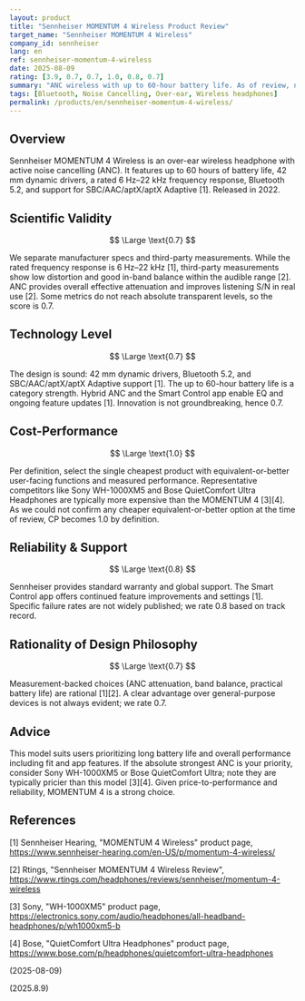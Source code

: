 ```yaml
---
layout: product
title: "Sennheiser MOMENTUM 4 Wireless Product Review"
target_name: "Sennheiser MOMENTUM 4 Wireless"
company_id: sennheiser
lang: en
ref: sennheiser-momentum-4-wireless
date: 2025-08-09
rating: [3.9, 0.7, 0.7, 1.0, 0.8, 0.7]
summary: "ANC wireless with up to 60-hour battery life. As of review, no cheaper equivalent-or-better competitor confirmed, so CP is high by definition"
tags: [Bluetooth, Noise Cancelling, Over-ear, Wireless headphones]
permalink: /products/en/sennheiser-momentum-4-wireless/
---
```

## Overview

Sennheiser MOMENTUM 4 Wireless is an over-ear wireless headphone with active noise cancelling (ANC). It features up to 60 hours of battery life, 42 mm dynamic drivers, a rated 6 Hz–22 kHz frequency response, Bluetooth 5.2, and support for SBC/AAC/aptX/aptX Adaptive [1]. Released in 2022.

## Scientific Validity

$$ \Large \text{0.7} $$

We separate manufacturer specs and third-party measurements. While the rated frequency response is 6 Hz–22 kHz [1], third-party measurements show low distortion and good in-band balance within the audible range [2]. ANC provides overall effective attenuation and improves listening S/N in real use [2]. Some metrics do not reach absolute transparent levels, so the score is 0.7.

## Technology Level

$$ \Large \text{0.7} $$

The design is sound: 42 mm dynamic drivers, Bluetooth 5.2, and SBC/AAC/aptX/aptX Adaptive support [1]. The up to 60-hour battery life is a category strength. Hybrid ANC and the Smart Control app enable EQ and ongoing feature updates [1]. Innovation is not groundbreaking, hence 0.7.

## Cost-Performance

$$ \Large \text{1.0} $$

Per definition, select the single cheapest product with equivalent-or-better user-facing functions and measured performance. Representative competitors like Sony WH-1000XM5 and Bose QuietComfort Ultra Headphones are typically more expensive than the MOMENTUM 4 [3][4]. As we could not confirm any cheaper equivalent-or-better option at the time of review, CP becomes 1.0 by definition.

## Reliability & Support

$$ \Large \text{0.8} $$

Sennheiser provides standard warranty and global support. The Smart Control app offers continued feature improvements and settings [1]. Specific failure rates are not widely published; we rate 0.8 based on track record.

## Rationality of Design Philosophy

$$ \Large \text{0.7} $$

Measurement-backed choices (ANC attenuation, band balance, practical battery life) are rational [1][2]. A clear advantage over general-purpose devices is not always evident; we rate 0.7.

## Advice

This model suits users prioritizing long battery life and overall performance including fit and app features. If the absolute strongest ANC is your priority, consider Sony WH-1000XM5 or Bose QuietComfort Ultra; note they are typically pricier than this model [3][4]. Given price-to-performance and reliability, MOMENTUM 4 is a strong choice.

## References

[1] Sennheiser Hearing, "MOMENTUM 4 Wireless" product page, https://www.sennheiser-hearing.com/en-US/p/momentum-4-wireless/

[2] Rtings, "Sennheiser MOMENTUM 4 Wireless Review", https://www.rtings.com/headphones/reviews/sennheiser/momentum-4-wireless

[3] Sony, "WH-1000XM5" product page, https://electronics.sony.com/audio/headphones/all-headband-headphones/p/wh1000xm5-b

[4] Bose, "QuietComfort Ultra Headphones" product page, https://www.bose.com/p/headphones/quietcomfort-ultra-headphones
 
(2025-08-09)

(2025.8.9)